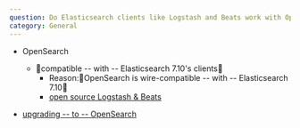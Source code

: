 ```yaml
---
question: Do Elasticsearch clients like Logstash and Beats work with OpenSearch?
category: General
---
```


* OpenSearch
  * 👀compatible -- with -- Elasticsearch 7.10's clients👀
    * Reason:🧠OpenSearch is wire-compatible -- with -- Elasticsearch 7.10🧠
    * [open source Logstash & Beats](https://opensearch.org/docs/clients/agents-and-ingestion-tools/index/#compatibility-matrices)

* [upgrading -- to -- OpenSearch](https://opensearch.org/faq/#upgrading)
